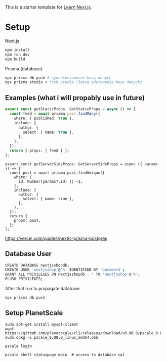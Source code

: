 This is a starter template for [Learn Next.js](https://nextjs.org/learn).

# Setup

Next.js

```bash
npm install
npm run dev
npm build
```

Prisma (database)

```bash
npx prisma db push # synchronizowane bazy danych
npx prisma studio # tryb studia (łatwe edytowanie bazy danych)
```

## Examples (what i will propably use in future)

```ts
export const getStaticProps: GetStaticProps = async () => {
  const feed = await prisma.post.findMany({
    where: { published: true },
    include: {
      author: {
        select: { name: true },
      },
    },
  });
  return { props: { feed } };
};
```

```
export const getServerSideProps: GetServerSideProps = async ({ params }) => {
  const post = await prisma.post.findUnique({
    where: {
      id: Number(params?.id) || -1,
    },
    include: {
      author: {
        select: { name: true },
      },
    },
  });
  return {
    props: post,
  };
};
```

https://vercel.com/guides/nextjs-prisma-postgres

## Database User

```bash
CREATE DATABASE nextjsshopdb;
CREATE USER 'nextjsshop'@'%' IDENTIFIED BY 'password';
GRANT ALL PRIVILEGES ON nextjsshopdb . * TO 'nextjsshop'@'%';
FLUSH PRIVILEGES;
```

After that run to propagate database

```bash
npx prisma db push
```


## Setup PlanetScale
```
sudo apt-get install mysql-client
wget https://github.com/planetscale/cli/releases/download/v0.88.0/pscale_0.88.0_linux_amd64.deb
sudo dpkg -i pscale_0.88.0_linux_amd64.deb

pscale login

pscale shell statuspage main  # access to database sql
```
